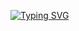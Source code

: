 [![Typing SVG](https://readme-typing-svg.demolab.com/?lines=Hi+I+am+Aditya+Daria;Here+to+share+and+learn)](https://git.io/typing-svg)


<!---
adityadaria/adityadaria is a ✨ special ✨ repository because its `README.md` (this file) appears on your GitHub profile.
You can click the Preview link to take a look at your changes.
--->
